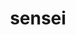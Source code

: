 ---
title: "sensei"
layout: cache
categories: [package, develop]
meta: {"versions": ["4.0.0", "4.1.0"], "compilers": ["gcc@=11.1.0"], "oss": ["ubuntu20.04"], "platforms": ["linux"], "targets": ["x86_64_v3"], "stacks": ["data-vis-sdk", "root"], "num_specs": 45, "num_specs_by_stack": {"data-vis-sdk": 45, "root": 45}}
spec_details: [{"hash": "kuhky74abpfyudh6dd7nli7izymvida6", "compiler": "gcc@=11.1.0", "versions": ["4.0.0"], "os": "ubuntu20.04", "platform": "linux", "target": "x86_64_v3", "variants": ["+adios2", "~ascent", "build_system=cmake", "build_type=Release", "~catalyst", "generator=make", "+hdf5", "~ipo", "~libsim", "~miniapps", "patches=1262aa0,6e5a190,9481e91,c4a671f,fdb490f,ff8957a", "+python", "+shared", "~vtkio"], "stacks": ["data-vis-sdk", "root"], "size": "-", "tarball": "https://binaries.spack.io/develop/build_cache/linux-ubuntu20.04-x86_64_v3/gcc-11.1.0/sensei-4.0.0/linux-ubuntu20.04-x86_64_v3-gcc-11.1.0-sensei-4.0.0-kuhky74abpfyudh6dd7nli7izymvida6.spack"}, {"hash": "4fqsdefzpbs5u2sx32arpaejqzselabf", "compiler": "gcc@=11.1.0", "versions": ["4.0.0"], "os": "ubuntu20.04", "platform": "linux", "target": "x86_64_v3", "variants": ["+adios2", "~ascent", "build_system=cmake", "build_type=RelWithDebInfo", "~catalyst", "generator=make", "+hdf5", "~ipo", "~libsim", "~miniapps", "patches=1262aa0,6e5a190,9481e91,c4a671f,fdb490f,ff8957a", "+python", "+shared", "~vtkio"], "stacks": ["data-vis-sdk", "root"], "size": "-", "tarball": "https://binaries.spack.io/develop/build_cache/linux-ubuntu20.04-x86_64_v3/gcc-11.1.0/sensei-4.0.0/linux-ubuntu20.04-x86_64_v3-gcc-11.1.0-sensei-4.0.0-4fqsdefzpbs5u2sx32arpaejqzselabf.spack"}, {"hash": "226hqsy235zpzhj4n5u2oc3adbtk64gn", "compiler": "gcc@=11.1.0", "versions": ["4.0.0"], "os": "ubuntu20.04", "platform": "linux", "target": "x86_64_v3", "variants": ["+adios2", "~ascent", "build_system=cmake", "build_type=Release", "~catalyst", "generator=make", "+hdf5", "~ipo", "~libsim", "~miniapps", "patches=1262aa0,6e5a190,9481e91,c4a671f,fdb490f,ff8957a", "+python", "+shared", "~vtkio"], "stacks": ["data-vis-sdk", "root"], "size": "-", "tarball": "https://binaries.spack.io/develop/build_cache/linux-ubuntu20.04-x86_64_v3/gcc-11.1.0/sensei-4.0.0/linux-ubuntu20.04-x86_64_v3-gcc-11.1.0-sensei-4.0.0-226hqsy235zpzhj4n5u2oc3adbtk64gn.spack"}, {"hash": "7a6gpz3nul2wzq5bcpj4cjam6qu3tbgp", "compiler": "gcc@=11.1.0", "versions": ["4.0.0"], "os": "ubuntu20.04", "platform": "linux", "target": "x86_64_v3", "variants": ["+adios2", "~ascent", "build_system=cmake", "build_type=Release", "~catalyst", "generator=make", "+hdf5", "~ipo", "~libsim", "~miniapps", "patches=1262aa0,6e5a190,9481e91,c4a671f,fdb490f,ff8957a", "+python", "+shared", "~vtkio"], "stacks": ["data-vis-sdk", "root"], "size": "-", "tarball": "https://binaries.spack.io/develop/build_cache/linux-ubuntu20.04-x86_64_v3/gcc-11.1.0/sensei-4.0.0/linux-ubuntu20.04-x86_64_v3-gcc-11.1.0-sensei-4.0.0-7a6gpz3nul2wzq5bcpj4cjam6qu3tbgp.spack"}, {"hash": "acm7pq7gev7jzckscms7dnulmlfwt76v", "compiler": "gcc@=11.1.0", "versions": ["4.0.0"], "os": "ubuntu20.04", "platform": "linux", "target": "x86_64_v3", "variants": ["+adios2", "~ascent", "build_system=cmake", "build_type=Release", "~catalyst", "generator=make", "+hdf5", "~ipo", "~libsim", "~miniapps", "patches=1262aa0,6e5a190,9481e91,c4a671f,fdb490f,ff8957a", "+python", "+shared", "~vtkio"], "stacks": ["data-vis-sdk", "root"], "size": "-", "tarball": "https://binaries.spack.io/develop/build_cache/linux-ubuntu20.04-x86_64_v3/gcc-11.1.0/sensei-4.0.0/linux-ubuntu20.04-x86_64_v3-gcc-11.1.0-sensei-4.0.0-acm7pq7gev7jzckscms7dnulmlfwt76v.spack"}, {"hash": "luaf4xpsie5bsuhkb7jtaclp6smoa6ud", "compiler": "gcc@=11.1.0", "versions": ["4.0.0"], "os": "ubuntu20.04", "platform": "linux", "target": "x86_64_v3", "variants": ["+adios2", "~ascent", "build_system=cmake", "build_type=Release", "~catalyst", "generator=make", "+hdf5", "~ipo", "~libsim", "~miniapps", "patches=1262aa0,6e5a190,9481e91,c4a671f,fdb490f,ff8957a", "+python", "+shared", "~vtkio"], "stacks": ["data-vis-sdk", "root"], "size": "-", "tarball": "https://binaries.spack.io/develop/build_cache/linux-ubuntu20.04-x86_64_v3/gcc-11.1.0/sensei-4.0.0/linux-ubuntu20.04-x86_64_v3-gcc-11.1.0-sensei-4.0.0-luaf4xpsie5bsuhkb7jtaclp6smoa6ud.spack"}, {"hash": "mrdjwqrqpjcnciovju3mqi26qrhkhkrs", "compiler": "gcc@=11.1.0", "versions": ["4.0.0"], "os": "ubuntu20.04", "platform": "linux", "target": "x86_64_v3", "variants": ["+adios2", "~ascent", "build_system=cmake", "build_type=Release", "~catalyst", "generator=make", "+hdf5", "~ipo", "~libsim", "~miniapps", "patches=1262aa0,6e5a190,9481e91,c4a671f,fdb490f,ff8957a", "+python", "+shared", "~vtkio"], "stacks": ["data-vis-sdk", "root"], "size": "-", "tarball": "https://binaries.spack.io/develop/build_cache/linux-ubuntu20.04-x86_64_v3/gcc-11.1.0/sensei-4.0.0/linux-ubuntu20.04-x86_64_v3-gcc-11.1.0-sensei-4.0.0-mrdjwqrqpjcnciovju3mqi26qrhkhkrs.spack"}, {"hash": "c2k4gemdxdhkdxagfw37acueokk76ufs", "compiler": "gcc@=11.1.0", "versions": ["4.0.0"], "os": "ubuntu20.04", "platform": "linux", "target": "x86_64_v3", "variants": ["+adios2", "~ascent", "build_system=cmake", "build_type=Release", "~catalyst", "generator=make", "+hdf5", "~ipo", "~libsim", "~miniapps", "patches=1262aa0,6e5a190,9481e91,c4a671f,fdb490f,ff8957a", "+python", "+shared", "~vtkio"], "stacks": ["data-vis-sdk", "root"], "size": "-", "tarball": "https://binaries.spack.io/develop/build_cache/linux-ubuntu20.04-x86_64_v3/gcc-11.1.0/sensei-4.0.0/linux-ubuntu20.04-x86_64_v3-gcc-11.1.0-sensei-4.0.0-c2k4gemdxdhkdxagfw37acueokk76ufs.spack"}, {"hash": "y6lui4vchn3vx2wtkopjxmbqn7pcmajj", "compiler": "gcc@=11.1.0", "versions": ["4.0.0"], "os": "ubuntu20.04", "platform": "linux", "target": "x86_64_v3", "variants": ["+adios2", "~ascent", "build_system=cmake", "build_type=Release", "~catalyst", "generator=make", "+hdf5", "~ipo", "~libsim", "~miniapps", "patches=1262aa0,6e5a190,9481e91,c4a671f,fdb490f,ff8957a", "+python", "+shared", "~vtkio"], "stacks": ["data-vis-sdk", "root"], "size": "-", "tarball": "https://binaries.spack.io/develop/build_cache/linux-ubuntu20.04-x86_64_v3/gcc-11.1.0/sensei-4.0.0/linux-ubuntu20.04-x86_64_v3-gcc-11.1.0-sensei-4.0.0-y6lui4vchn3vx2wtkopjxmbqn7pcmajj.spack"}, {"hash": "6zh3v3r33trkhoaxbll4ww2cdijxdibz", "compiler": "gcc@=11.1.0", "versions": ["4.0.0"], "os": "ubuntu20.04", "platform": "linux", "target": "x86_64_v3", "variants": ["+adios2", "~ascent", "build_system=cmake", "build_type=Release", "~catalyst", "generator=make", "+hdf5", "~ipo", "~libsim", "~miniapps", "patches=1262aa0,6e5a190,9481e91,c4a671f,fdb490f,ff8957a", "+python", "+shared", "~vtkio"], "stacks": ["data-vis-sdk", "root"], "size": "-", "tarball": "https://binaries.spack.io/develop/build_cache/linux-ubuntu20.04-x86_64_v3/gcc-11.1.0/sensei-4.0.0/linux-ubuntu20.04-x86_64_v3-gcc-11.1.0-sensei-4.0.0-6zh3v3r33trkhoaxbll4ww2cdijxdibz.spack"}, {"hash": "wtlh3tmpebivuo36mtsxywrbgprqmarp", "compiler": "gcc@=11.1.0", "versions": ["4.0.0"], "os": "ubuntu20.04", "platform": "linux", "target": "x86_64_v3", "variants": ["+adios2", "~ascent", "build_system=cmake", "build_type=RelWithDebInfo", "~catalyst", "generator=make", "+hdf5", "~ipo", "~libsim", "~miniapps", "patches=1262aa0,6e5a190,9481e91,c4a671f,fdb490f,ff8957a", "+python", "+shared", "~vtkio"], "stacks": ["data-vis-sdk", "root"], "size": "-", "tarball": "https://binaries.spack.io/develop/build_cache/linux-ubuntu20.04-x86_64_v3/gcc-11.1.0/sensei-4.0.0/linux-ubuntu20.04-x86_64_v3-gcc-11.1.0-sensei-4.0.0-wtlh3tmpebivuo36mtsxywrbgprqmarp.spack"}, {"hash": "mg2ds5b3ysaaca4mtf7tx5hz6lijva2g", "compiler": "gcc@=11.1.0", "versions": ["4.0.0"], "os": "ubuntu20.04", "platform": "linux", "target": "x86_64_v3", "variants": ["+adios2", "~ascent", "build_system=cmake", "build_type=Release", "~catalyst", "generator=make", "+hdf5", "~ipo", "~libsim", "~miniapps", "patches=1262aa0,6e5a190,9481e91,c4a671f,fdb490f,ff8957a", "+python", "+shared", "~vtkio"], "stacks": ["data-vis-sdk", "root"], "size": "-", "tarball": "https://binaries.spack.io/develop/build_cache/linux-ubuntu20.04-x86_64_v3/gcc-11.1.0/sensei-4.0.0/linux-ubuntu20.04-x86_64_v3-gcc-11.1.0-sensei-4.0.0-mg2ds5b3ysaaca4mtf7tx5hz6lijva2g.spack"}, {"hash": "cnl6axguzl4o7odqan3z2yrvwqi4nvdo", "compiler": "gcc@=11.1.0", "versions": ["4.0.0"], "os": "ubuntu20.04", "platform": "linux", "target": "x86_64_v3", "variants": ["+adios2", "~ascent", "build_system=cmake", "build_type=RelWithDebInfo", "~catalyst", "generator=make", "+hdf5", "~ipo", "~libsim", "~miniapps", "patches=1262aa0,6e5a190,9481e91,c4a671f,fdb490f,ff8957a", "+python", "+shared", "~vtkio"], "stacks": ["data-vis-sdk", "root"], "size": "-", "tarball": "https://binaries.spack.io/develop/build_cache/linux-ubuntu20.04-x86_64_v3/gcc-11.1.0/sensei-4.0.0/linux-ubuntu20.04-x86_64_v3-gcc-11.1.0-sensei-4.0.0-cnl6axguzl4o7odqan3z2yrvwqi4nvdo.spack"}, {"hash": "kpl7uq3qxg3uxtyscccfcqsgjakz5r62", "compiler": "gcc@=11.1.0", "versions": ["4.0.0"], "os": "ubuntu20.04", "platform": "linux", "target": "x86_64_v3", "variants": ["+adios2", "~ascent", "build_system=cmake", "build_type=RelWithDebInfo", "~catalyst", "generator=make", "+hdf5", "~ipo", "~libsim", "~miniapps", "patches=1262aa0,6e5a190,9481e91,c4a671f,fdb490f,ff8957a", "+python", "+shared", "~vtkio"], "stacks": ["data-vis-sdk", "root"], "size": "-", "tarball": "https://binaries.spack.io/develop/build_cache/linux-ubuntu20.04-x86_64_v3/gcc-11.1.0/sensei-4.0.0/linux-ubuntu20.04-x86_64_v3-gcc-11.1.0-sensei-4.0.0-kpl7uq3qxg3uxtyscccfcqsgjakz5r62.spack"}, {"hash": "ykduv5iwq6jcmo4n2vi3mhcpgknp6ai5", "compiler": "gcc@=11.1.0", "versions": ["4.0.0"], "os": "ubuntu20.04", "platform": "linux", "target": "x86_64_v3", "variants": ["+adios2", "~ascent", "build_system=cmake", "build_type=Release", "~catalyst", "generator=make", "+hdf5", "~ipo", "~libsim", "~miniapps", "patches=1262aa0,6e5a190,9481e91,c4a671f,fdb490f,ff8957a", "+python", "+shared", "~vtkio"], "stacks": ["data-vis-sdk", "root"], "size": "-", "tarball": "https://binaries.spack.io/develop/build_cache/linux-ubuntu20.04-x86_64_v3/gcc-11.1.0/sensei-4.0.0/linux-ubuntu20.04-x86_64_v3-gcc-11.1.0-sensei-4.0.0-ykduv5iwq6jcmo4n2vi3mhcpgknp6ai5.spack"}, {"hash": "ae56drtwaveoejahggwlbznca3xvgzz3", "compiler": "gcc@=11.1.0", "versions": ["4.0.0"], "os": "ubuntu20.04", "platform": "linux", "target": "x86_64_v3", "variants": ["+adios2", "~ascent", "build_system=cmake", "build_type=Release", "~catalyst", "generator=make", "+hdf5", "~ipo", "~libsim", "~miniapps", "patches=1262aa0,6e5a190,9481e91,c4a671f,fdb490f,ff8957a", "+python", "+shared", "~vtkio"], "stacks": ["data-vis-sdk", "root"], "size": "-", "tarball": "https://binaries.spack.io/develop/build_cache/linux-ubuntu20.04-x86_64_v3/gcc-11.1.0/sensei-4.0.0/linux-ubuntu20.04-x86_64_v3-gcc-11.1.0-sensei-4.0.0-ae56drtwaveoejahggwlbznca3xvgzz3.spack"}, {"hash": "3bmxa37h354fr2vkajk3audliiiw24p5", "compiler": "gcc@=11.1.0", "versions": ["4.0.0"], "os": "ubuntu20.04", "platform": "linux", "target": "x86_64_v3", "variants": ["+adios2", "~ascent", "build_system=cmake", "build_type=RelWithDebInfo", "~catalyst", "generator=make", "+hdf5", "~ipo", "~libsim", "~miniapps", "patches=1262aa0,6e5a190,9481e91,c4a671f,fdb490f,ff8957a", "+python", "+shared", "~vtkio"], "stacks": ["data-vis-sdk", "root"], "size": "-", "tarball": "https://binaries.spack.io/develop/build_cache/linux-ubuntu20.04-x86_64_v3/gcc-11.1.0/sensei-4.0.0/linux-ubuntu20.04-x86_64_v3-gcc-11.1.0-sensei-4.0.0-3bmxa37h354fr2vkajk3audliiiw24p5.spack"}, {"hash": "fl7xxhdldynnvpiy6o6vat3pcbn6kl3r", "compiler": "gcc@=11.1.0", "versions": ["4.0.0"], "os": "ubuntu20.04", "platform": "linux", "target": "x86_64_v3", "variants": ["+adios2", "~ascent", "build_system=cmake", "build_type=RelWithDebInfo", "~catalyst", "generator=make", "+hdf5", "~ipo", "~libsim", "~miniapps", "patches=1262aa0,6e5a190,9481e91,c4a671f,fdb490f,ff8957a", "+python", "+shared", "~vtkio"], "stacks": ["data-vis-sdk", "root"], "size": "-", "tarball": "https://binaries.spack.io/develop/build_cache/linux-ubuntu20.04-x86_64_v3/gcc-11.1.0/sensei-4.0.0/linux-ubuntu20.04-x86_64_v3-gcc-11.1.0-sensei-4.0.0-fl7xxhdldynnvpiy6o6vat3pcbn6kl3r.spack"}, {"hash": "2kjno4xytkd2eszapltvnuqtujjxhwsl", "compiler": "gcc@=11.1.0", "versions": ["4.0.0"], "os": "ubuntu20.04", "platform": "linux", "target": "x86_64_v3", "variants": ["+adios2", "~ascent", "build_system=cmake", "build_type=RelWithDebInfo", "~catalyst", "generator=make", "+hdf5", "~ipo", "~libsim", "~miniapps", "patches=1262aa0,6e5a190,9481e91,c4a671f,fdb490f,ff8957a", "+python", "+shared", "~vtkio"], "stacks": ["data-vis-sdk", "root"], "size": "-", "tarball": "https://binaries.spack.io/develop/build_cache/linux-ubuntu20.04-x86_64_v3/gcc-11.1.0/sensei-4.0.0/linux-ubuntu20.04-x86_64_v3-gcc-11.1.0-sensei-4.0.0-2kjno4xytkd2eszapltvnuqtujjxhwsl.spack"}, {"hash": "uw2dpptfzj6djd5xsujtavtvcqp2kbep", "compiler": "gcc@=11.1.0", "versions": ["4.0.0"], "os": "ubuntu20.04", "platform": "linux", "target": "x86_64_v3", "variants": ["+adios2", "~ascent", "build_system=cmake", "build_type=RelWithDebInfo", "~catalyst", "generator=make", "+hdf5", "~ipo", "~libsim", "~miniapps", "patches=1262aa0,6e5a190,9481e91,c4a671f,fdb490f,ff8957a", "+python", "+shared", "~vtkio"], "stacks": ["data-vis-sdk", "root"], "size": "-", "tarball": "https://binaries.spack.io/develop/build_cache/linux-ubuntu20.04-x86_64_v3/gcc-11.1.0/sensei-4.0.0/linux-ubuntu20.04-x86_64_v3-gcc-11.1.0-sensei-4.0.0-uw2dpptfzj6djd5xsujtavtvcqp2kbep.spack"}, {"hash": "t6c2ldry3w2e5ke3w7f5wfv7kk6ezme2", "compiler": "gcc@=11.1.0", "versions": ["4.0.0"], "os": "ubuntu20.04", "platform": "linux", "target": "x86_64_v3", "variants": ["+adios2", "~ascent", "build_system=cmake", "build_type=Release", "~catalyst", "generator=make", "+hdf5", "~ipo", "~libsim", "~miniapps", "patches=1262aa0,6e5a190,9481e91,c4a671f,fdb490f,ff8957a", "+python", "+shared", "~vtkio"], "stacks": ["data-vis-sdk", "root"], "size": "-", "tarball": "https://binaries.spack.io/develop/build_cache/linux-ubuntu20.04-x86_64_v3/gcc-11.1.0/sensei-4.0.0/linux-ubuntu20.04-x86_64_v3-gcc-11.1.0-sensei-4.0.0-t6c2ldry3w2e5ke3w7f5wfv7kk6ezme2.spack"}, {"hash": "nppyjiqmjlmlswweycl2gtbbnxpi653e", "compiler": "gcc@=11.1.0", "versions": ["4.0.0"], "os": "ubuntu20.04", "platform": "linux", "target": "x86_64_v3", "variants": ["+adios2", "~ascent", "build_system=cmake", "build_type=Release", "~catalyst", "generator=make", "+hdf5", "~ipo", "~libsim", "~miniapps", "patches=1262aa0,6e5a190,9481e91,c4a671f,fdb490f,ff8957a", "+python", "+shared", "~vtkio"], "stacks": ["data-vis-sdk", "root"], "size": "-", "tarball": "https://binaries.spack.io/develop/build_cache/linux-ubuntu20.04-x86_64_v3/gcc-11.1.0/sensei-4.0.0/linux-ubuntu20.04-x86_64_v3-gcc-11.1.0-sensei-4.0.0-nppyjiqmjlmlswweycl2gtbbnxpi653e.spack"}, {"hash": "w5le2ftbq7pzzftbkdu75f5vwgvsrqez", "compiler": "gcc@=11.1.0", "versions": ["4.0.0"], "os": "ubuntu20.04", "platform": "linux", "target": "x86_64_v3", "variants": ["+adios2", "~ascent", "build_system=cmake", "build_type=RelWithDebInfo", "~catalyst", "generator=make", "+hdf5", "~ipo", "~libsim", "~miniapps", "patches=1262aa0,6e5a190,9481e91,c4a671f,fdb490f,ff8957a", "+python", "+shared", "~vtkio"], "stacks": ["data-vis-sdk", "root"], "size": "-", "tarball": "https://binaries.spack.io/develop/build_cache/linux-ubuntu20.04-x86_64_v3/gcc-11.1.0/sensei-4.0.0/linux-ubuntu20.04-x86_64_v3-gcc-11.1.0-sensei-4.0.0-w5le2ftbq7pzzftbkdu75f5vwgvsrqez.spack"}, {"hash": "gehw5e3mj27vzgp7f4e3efxbz7uoh7ap", "compiler": "gcc@=11.1.0", "versions": ["4.1.0"], "os": "ubuntu20.04", "platform": "linux", "target": "x86_64_v3", "variants": ["+adios2", "~ascent", "build_system=cmake", "build_type=Release", "~catalyst", "generator=make", "+hdf5", "~ipo", "~libsim", "~miniapps", "patches=1262aa0", "+python", "+shared", "~vtkio"], "stacks": ["data-vis-sdk", "root"], "size": "-", "tarball": "https://binaries.spack.io/develop/build_cache/linux-ubuntu20.04-x86_64_v3/gcc-11.1.0/sensei-4.1.0/linux-ubuntu20.04-x86_64_v3-gcc-11.1.0-sensei-4.1.0-gehw5e3mj27vzgp7f4e3efxbz7uoh7ap.spack"}, {"hash": "t4lyd3oi27kmuopuvrmejhm5tsi3ypvi", "compiler": "gcc@=11.1.0", "versions": ["4.0.0"], "os": "ubuntu20.04", "platform": "linux", "target": "x86_64_v3", "variants": ["+adios2", "~ascent", "build_system=cmake", "build_type=Release", "~catalyst", "generator=make", "+hdf5", "~ipo", "~libsim", "~miniapps", "patches=1262aa0,6e5a190,9481e91,c4a671f,fdb490f,ff8957a", "+python", "+shared", "~vtkio"], "stacks": ["data-vis-sdk", "root"], "size": "-", "tarball": "https://binaries.spack.io/develop/build_cache/linux-ubuntu20.04-x86_64_v3/gcc-11.1.0/sensei-4.0.0/linux-ubuntu20.04-x86_64_v3-gcc-11.1.0-sensei-4.0.0-t4lyd3oi27kmuopuvrmejhm5tsi3ypvi.spack"}, {"hash": "z3pgfsoyme3ctvgdpzizgnjqeehfvqyr", "compiler": "gcc@=11.1.0", "versions": ["4.0.0"], "os": "ubuntu20.04", "platform": "linux", "target": "x86_64_v3", "variants": ["+adios2", "~ascent", "build_system=cmake", "build_type=RelWithDebInfo", "~catalyst", "generator=make", "+hdf5", "~ipo", "~libsim", "~miniapps", "patches=1262aa0,6e5a190,9481e91,c4a671f,fdb490f,ff8957a", "+python", "+shared", "~vtkio"], "stacks": ["data-vis-sdk", "root"], "size": "-", "tarball": "https://binaries.spack.io/develop/build_cache/linux-ubuntu20.04-x86_64_v3/gcc-11.1.0/sensei-4.0.0/linux-ubuntu20.04-x86_64_v3-gcc-11.1.0-sensei-4.0.0-z3pgfsoyme3ctvgdpzizgnjqeehfvqyr.spack"}, {"hash": "jekwr3s6cq32dp5nhqzdtdkffchovsad", "compiler": "gcc@=11.1.0", "versions": ["4.0.0"], "os": "ubuntu20.04", "platform": "linux", "target": "x86_64_v3", "variants": ["+adios2", "~ascent", "build_system=cmake", "build_type=Release", "~catalyst", "generator=make", "+hdf5", "~ipo", "~libsim", "~miniapps", "patches=1262aa0,6e5a190,9481e91,c4a671f,fdb490f,ff8957a", "+python", "+shared", "~vtkio"], "stacks": ["data-vis-sdk", "root"], "size": "-", "tarball": "https://binaries.spack.io/develop/build_cache/linux-ubuntu20.04-x86_64_v3/gcc-11.1.0/sensei-4.0.0/linux-ubuntu20.04-x86_64_v3-gcc-11.1.0-sensei-4.0.0-jekwr3s6cq32dp5nhqzdtdkffchovsad.spack"}, {"hash": "f74yx756vc53nwoxhc2atyi5ftpdapau", "compiler": "gcc@=11.1.0", "versions": ["4.0.0"], "os": "ubuntu20.04", "platform": "linux", "target": "x86_64_v3", "variants": ["+adios2", "~ascent", "build_system=cmake", "build_type=RelWithDebInfo", "~catalyst", "generator=make", "+hdf5", "~ipo", "~libsim", "~miniapps", "patches=6e5a190,9481e91,c4a671f,fdb490f,ff8957a", "+python", "+shared", "~vtkio"], "stacks": ["data-vis-sdk", "root"], "size": "-", "tarball": "https://binaries.spack.io/develop/build_cache/linux-ubuntu20.04-x86_64_v3/gcc-11.1.0/sensei-4.0.0/linux-ubuntu20.04-x86_64_v3-gcc-11.1.0-sensei-4.0.0-f74yx756vc53nwoxhc2atyi5ftpdapau.spack"}, {"hash": "nwlghk6cu56m3lgig5k2rbc53hr4lwix", "compiler": "gcc@=11.1.0", "versions": ["4.0.0"], "os": "ubuntu20.04", "platform": "linux", "target": "x86_64_v3", "variants": ["+adios2", "~ascent", "build_system=cmake", "build_type=Release", "~catalyst", "generator=make", "+hdf5", "~ipo", "~libsim", "~miniapps", "patches=1262aa0,6e5a190,9481e91,c4a671f,fdb490f,ff8957a", "+python", "+shared", "~vtkio"], "stacks": ["data-vis-sdk", "root"], "size": "-", "tarball": "https://binaries.spack.io/develop/build_cache/linux-ubuntu20.04-x86_64_v3/gcc-11.1.0/sensei-4.0.0/linux-ubuntu20.04-x86_64_v3-gcc-11.1.0-sensei-4.0.0-nwlghk6cu56m3lgig5k2rbc53hr4lwix.spack"}, {"hash": "hmchxneb5pcdzlwxc4q3xvi77jjk5hej", "compiler": "gcc@=11.1.0", "versions": ["4.0.0"], "os": "ubuntu20.04", "platform": "linux", "target": "x86_64_v3", "variants": ["+adios2", "~ascent", "build_system=cmake", "build_type=RelWithDebInfo", "~catalyst", "generator=make", "+hdf5", "~ipo", "~libsim", "~miniapps", "patches=6e5a190,9481e91,c4a671f,fdb490f,ff8957a", "+python", "+shared", "~vtkio"], "stacks": ["data-vis-sdk", "root"], "size": "-", "tarball": "https://binaries.spack.io/develop/build_cache/linux-ubuntu20.04-x86_64_v3/gcc-11.1.0/sensei-4.0.0/linux-ubuntu20.04-x86_64_v3-gcc-11.1.0-sensei-4.0.0-hmchxneb5pcdzlwxc4q3xvi77jjk5hej.spack"}, {"hash": "zr75vm5kn3uncezbncxqorixl7b552fh", "compiler": "gcc@=11.1.0", "versions": ["4.0.0"], "os": "ubuntu20.04", "platform": "linux", "target": "x86_64_v3", "variants": ["+adios2", "~ascent", "build_system=cmake", "build_type=Release", "~catalyst", "generator=make", "+hdf5", "~ipo", "~libsim", "~miniapps", "patches=1262aa0,6e5a190,9481e91,c4a671f,fdb490f,ff8957a", "+python", "+shared", "~vtkio"], "stacks": ["data-vis-sdk", "root"], "size": "-", "tarball": "https://binaries.spack.io/develop/build_cache/linux-ubuntu20.04-x86_64_v3/gcc-11.1.0/sensei-4.0.0/linux-ubuntu20.04-x86_64_v3-gcc-11.1.0-sensei-4.0.0-zr75vm5kn3uncezbncxqorixl7b552fh.spack"}, {"hash": "tkaabm2ktvsxq2s43zcu4epn6rk7txf4", "compiler": "gcc@=11.1.0", "versions": ["4.0.0"], "os": "ubuntu20.04", "platform": "linux", "target": "x86_64_v3", "variants": ["+adios2", "~ascent", "build_system=cmake", "build_type=Release", "~catalyst", "generator=make", "+hdf5", "~ipo", "~libsim", "~miniapps", "patches=1262aa0,6e5a190,9481e91,c4a671f,fdb490f,ff8957a", "+python", "+shared", "~vtkio"], "stacks": ["data-vis-sdk", "root"], "size": "-", "tarball": "https://binaries.spack.io/develop/build_cache/linux-ubuntu20.04-x86_64_v3/gcc-11.1.0/sensei-4.0.0/linux-ubuntu20.04-x86_64_v3-gcc-11.1.0-sensei-4.0.0-tkaabm2ktvsxq2s43zcu4epn6rk7txf4.spack"}, {"hash": "fxo23vg2x3sa6b357i5fk6o26jmmzjzj", "compiler": "gcc@=11.1.0", "versions": ["4.0.0"], "os": "ubuntu20.04", "platform": "linux", "target": "x86_64_v3", "variants": ["+adios2", "~ascent", "build_system=cmake", "build_type=RelWithDebInfo", "~catalyst", "generator=make", "+hdf5", "~ipo", "~libsim", "~miniapps", "patches=1262aa0,6e5a190,9481e91,c4a671f,fdb490f,ff8957a", "+python", "+shared", "~vtkio"], "stacks": ["data-vis-sdk", "root"], "size": "-", "tarball": "https://binaries.spack.io/develop/build_cache/linux-ubuntu20.04-x86_64_v3/gcc-11.1.0/sensei-4.0.0/linux-ubuntu20.04-x86_64_v3-gcc-11.1.0-sensei-4.0.0-fxo23vg2x3sa6b357i5fk6o26jmmzjzj.spack"}, {"hash": "osxsuxiiqdugzec45bkeiuxwb4x5kec6", "compiler": "gcc@=11.1.0", "versions": ["4.0.0"], "os": "ubuntu20.04", "platform": "linux", "target": "x86_64_v3", "variants": ["+adios2", "~ascent", "build_system=cmake", "build_type=Release", "~catalyst", "generator=make", "+hdf5", "~ipo", "~libsim", "~miniapps", "patches=1262aa0,6e5a190,9481e91,c4a671f,fdb490f,ff8957a", "+python", "+shared", "~vtkio"], "stacks": ["data-vis-sdk", "root"], "size": "-", "tarball": "https://binaries.spack.io/develop/build_cache/linux-ubuntu20.04-x86_64_v3/gcc-11.1.0/sensei-4.0.0/linux-ubuntu20.04-x86_64_v3-gcc-11.1.0-sensei-4.0.0-osxsuxiiqdugzec45bkeiuxwb4x5kec6.spack"}, {"hash": "dehua5eaqhrvja6ogl7oik45ehlsqiwa", "compiler": "gcc@=11.1.0", "versions": ["4.0.0"], "os": "ubuntu20.04", "platform": "linux", "target": "x86_64_v3", "variants": ["+adios2", "~ascent", "build_system=cmake", "build_type=Release", "~catalyst", "generator=make", "+hdf5", "~ipo", "~libsim", "~miniapps", "patches=1262aa0,6e5a190,9481e91,c4a671f,fdb490f,ff8957a", "+python", "+shared", "~vtkio"], "stacks": ["data-vis-sdk", "root"], "size": "-", "tarball": "https://binaries.spack.io/develop/build_cache/linux-ubuntu20.04-x86_64_v3/gcc-11.1.0/sensei-4.0.0/linux-ubuntu20.04-x86_64_v3-gcc-11.1.0-sensei-4.0.0-dehua5eaqhrvja6ogl7oik45ehlsqiwa.spack"}, {"hash": "q6vq54t3ee7gg7wzuums6j3hjz7fh6tp", "compiler": "gcc@=11.1.0", "versions": ["4.0.0"], "os": "ubuntu20.04", "platform": "linux", "target": "x86_64_v3", "variants": ["+adios2", "~ascent", "build_system=cmake", "build_type=Release", "~catalyst", "generator=make", "+hdf5", "~ipo", "~libsim", "~miniapps", "patches=1262aa0,6e5a190,9481e91,c4a671f,fdb490f,ff8957a", "+python", "+shared", "~vtkio"], "stacks": ["data-vis-sdk", "root"], "size": "-", "tarball": "https://binaries.spack.io/develop/build_cache/linux-ubuntu20.04-x86_64_v3/gcc-11.1.0/sensei-4.0.0/linux-ubuntu20.04-x86_64_v3-gcc-11.1.0-sensei-4.0.0-q6vq54t3ee7gg7wzuums6j3hjz7fh6tp.spack"}, {"hash": "evhml7j6lvexlhn3dwli3vp5iu72odbd", "compiler": "gcc@=11.1.0", "versions": ["4.0.0"], "os": "ubuntu20.04", "platform": "linux", "target": "x86_64_v3", "variants": ["+adios2", "~ascent", "build_system=cmake", "build_type=RelWithDebInfo", "~catalyst", "generator=make", "+hdf5", "~ipo", "~libsim", "~miniapps", "patches=1262aa0,6e5a190,9481e91,c4a671f,fdb490f,ff8957a", "+python", "+shared", "~vtkio"], "stacks": ["data-vis-sdk", "root"], "size": "-", "tarball": "https://binaries.spack.io/develop/build_cache/linux-ubuntu20.04-x86_64_v3/gcc-11.1.0/sensei-4.0.0/linux-ubuntu20.04-x86_64_v3-gcc-11.1.0-sensei-4.0.0-evhml7j6lvexlhn3dwli3vp5iu72odbd.spack"}, {"hash": "rpwofy5naauboixgmv5vhyrtmoiuymzf", "compiler": "gcc@=11.1.0", "versions": ["4.0.0"], "os": "ubuntu20.04", "platform": "linux", "target": "x86_64_v3", "variants": ["+adios2", "~ascent", "build_system=cmake", "build_type=RelWithDebInfo", "~catalyst", "generator=make", "+hdf5", "~ipo", "~libsim", "~miniapps", "patches=1262aa0,6e5a190,9481e91,c4a671f,fdb490f,ff8957a", "+python", "+shared", "~vtkio"], "stacks": ["data-vis-sdk", "root"], "size": "-", "tarball": "https://binaries.spack.io/develop/build_cache/linux-ubuntu20.04-x86_64_v3/gcc-11.1.0/sensei-4.0.0/linux-ubuntu20.04-x86_64_v3-gcc-11.1.0-sensei-4.0.0-rpwofy5naauboixgmv5vhyrtmoiuymzf.spack"}, {"hash": "aj5win6w44bquqncxihqghqh2qpa2w42", "compiler": "gcc@=11.1.0", "versions": ["4.0.0"], "os": "ubuntu20.04", "platform": "linux", "target": "x86_64_v3", "variants": ["+adios2", "~ascent", "build_system=cmake", "build_type=RelWithDebInfo", "~catalyst", "generator=make", "+hdf5", "~ipo", "~libsim", "~miniapps", "patches=1262aa0,6e5a190,9481e91,c4a671f,fdb490f,ff8957a", "+python", "+shared", "~vtkio"], "stacks": ["data-vis-sdk", "root"], "size": "-", "tarball": "https://binaries.spack.io/develop/build_cache/linux-ubuntu20.04-x86_64_v3/gcc-11.1.0/sensei-4.0.0/linux-ubuntu20.04-x86_64_v3-gcc-11.1.0-sensei-4.0.0-aj5win6w44bquqncxihqghqh2qpa2w42.spack"}, {"hash": "eyg5wmzoeg3nv5zyrq4mb66uvzkdrasi", "compiler": "gcc@=11.1.0", "versions": ["4.0.0"], "os": "ubuntu20.04", "platform": "linux", "target": "x86_64_v3", "variants": ["+adios2", "~ascent", "build_system=cmake", "build_type=RelWithDebInfo", "~catalyst", "generator=make", "+hdf5", "~ipo", "~libsim", "~miniapps", "patches=1262aa0,6e5a190,9481e91,c4a671f,fdb490f,ff8957a", "+python", "+shared", "~vtkio"], "stacks": ["data-vis-sdk", "root"], "size": "-", "tarball": "https://binaries.spack.io/develop/build_cache/linux-ubuntu20.04-x86_64_v3/gcc-11.1.0/sensei-4.0.0/linux-ubuntu20.04-x86_64_v3-gcc-11.1.0-sensei-4.0.0-eyg5wmzoeg3nv5zyrq4mb66uvzkdrasi.spack"}, {"hash": "gwhllwve3zkm6b2j5m4vgn2i72y3amqd", "compiler": "gcc@=11.1.0", "versions": ["4.0.0"], "os": "ubuntu20.04", "platform": "linux", "target": "x86_64_v3", "variants": ["+adios2", "~ascent", "build_system=cmake", "build_type=RelWithDebInfo", "~catalyst", "generator=make", "+hdf5", "~ipo", "~libsim", "~miniapps", "patches=1262aa0,6e5a190,9481e91,c4a671f,fdb490f,ff8957a", "+python", "+shared", "~vtkio"], "stacks": ["data-vis-sdk", "root"], "size": "-", "tarball": "https://binaries.spack.io/develop/build_cache/linux-ubuntu20.04-x86_64_v3/gcc-11.1.0/sensei-4.0.0/linux-ubuntu20.04-x86_64_v3-gcc-11.1.0-sensei-4.0.0-gwhllwve3zkm6b2j5m4vgn2i72y3amqd.spack"}, {"hash": "pqkbi7dmem6trlexvbtm2bll6nrbqtyw", "compiler": "gcc@=11.1.0", "versions": ["4.0.0"], "os": "ubuntu20.04", "platform": "linux", "target": "x86_64_v3", "variants": ["+adios2", "~ascent", "build_system=cmake", "build_type=RelWithDebInfo", "~catalyst", "generator=make", "+hdf5", "~ipo", "~libsim", "~miniapps", "patches=1262aa0,6e5a190,9481e91,c4a671f,fdb490f,ff8957a", "+python", "+shared", "~vtkio"], "stacks": ["data-vis-sdk", "root"], "size": "-", "tarball": "https://binaries.spack.io/develop/build_cache/linux-ubuntu20.04-x86_64_v3/gcc-11.1.0/sensei-4.0.0/linux-ubuntu20.04-x86_64_v3-gcc-11.1.0-sensei-4.0.0-pqkbi7dmem6trlexvbtm2bll6nrbqtyw.spack"}, {"hash": "4mlgdcbjf5c3vmcw6o3tl2ye3ig6bbl6", "compiler": "gcc@=11.1.0", "versions": ["4.0.0"], "os": "ubuntu20.04", "platform": "linux", "target": "x86_64_v3", "variants": ["+adios2", "~ascent", "build_system=cmake", "build_type=RelWithDebInfo", "~catalyst", "generator=make", "+hdf5", "~ipo", "~libsim", "~miniapps", "patches=1262aa0,6e5a190,9481e91,c4a671f,fdb490f,ff8957a", "+python", "+shared", "~vtkio"], "stacks": ["data-vis-sdk", "root"], "size": "-", "tarball": "https://binaries.spack.io/develop/build_cache/linux-ubuntu20.04-x86_64_v3/gcc-11.1.0/sensei-4.0.0/linux-ubuntu20.04-x86_64_v3-gcc-11.1.0-sensei-4.0.0-4mlgdcbjf5c3vmcw6o3tl2ye3ig6bbl6.spack"}, {"hash": "uxuhprpjrptgcpvepfbn2i6xagybmxng", "compiler": "gcc@=11.1.0", "versions": ["4.0.0"], "os": "ubuntu20.04", "platform": "linux", "target": "x86_64_v3", "variants": ["+adios2", "~ascent", "build_system=cmake", "build_type=RelWithDebInfo", "~catalyst", "generator=make", "+hdf5", "~ipo", "~libsim", "~miniapps", "patches=1262aa0,6e5a190,9481e91,c4a671f,fdb490f,ff8957a", "+python", "+shared", "~vtkio"], "stacks": ["data-vis-sdk", "root"], "size": "-", "tarball": "https://binaries.spack.io/develop/build_cache/linux-ubuntu20.04-x86_64_v3/gcc-11.1.0/sensei-4.0.0/linux-ubuntu20.04-x86_64_v3-gcc-11.1.0-sensei-4.0.0-uxuhprpjrptgcpvepfbn2i6xagybmxng.spack"}, {"hash": "bsp6jip257ch3eqbqggqak6ul7klrluh", "compiler": "gcc@=11.1.0", "versions": ["4.0.0"], "os": "ubuntu20.04", "platform": "linux", "target": "x86_64_v3", "variants": ["+adios2", "~ascent", "build_system=cmake", "build_type=RelWithDebInfo", "~catalyst", "generator=make", "+hdf5", "~ipo", "~libsim", "~miniapps", "patches=1262aa0,6e5a190,9481e91,c4a671f,fdb490f,ff8957a", "+python", "+shared", "~vtkio"], "stacks": ["data-vis-sdk", "root"], "size": "-", "tarball": "https://binaries.spack.io/develop/build_cache/linux-ubuntu20.04-x86_64_v3/gcc-11.1.0/sensei-4.0.0/linux-ubuntu20.04-x86_64_v3-gcc-11.1.0-sensei-4.0.0-bsp6jip257ch3eqbqggqak6ul7klrluh.spack"}]
---